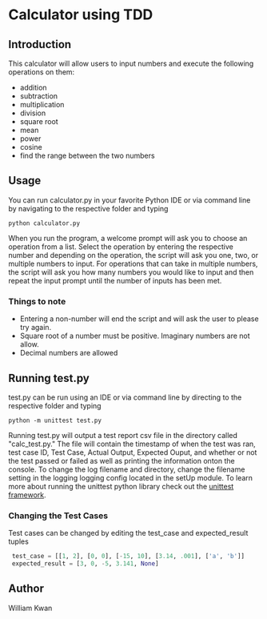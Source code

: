 # Calculator using TDD

## Introduction

This calculator will allow users to input numbers and execute the following operations on them: 
* addition
* subtraction
* multiplication
* division
* square root
* mean
* power
* cosine 
* find the range between the two numbers

## Usage
You can run calculator.py in your favorite Python IDE or via command line by navigating to the respective 
folder and typing 
```
python calculator.py
```
When you run the program, a welcome prompt will ask you to choose an operation from a list. Select the 
operation by entering the respective number and depending on the operation, the script will ask you one,
two, or multiple numbers to input. For operations that can take in multiple numbers, the script will ask you how
many numbers you would like to input and then repeat the input prompt until the number of inputs has been
met. 

### Things to note
* Entering a non-number will end the script and will ask the user to please try again.
* Square root of a number must be positive. Imaginary numbers are not allow.
* Decimal numbers are allowed

## Running test.py
test.py can be run using an IDE or via command line by directing to the respective folder and typing 
```
python -m unittest test.py 
```
Running test.py will output a test report csv file in the directory called "calc_test.py." The file will
contain the timestamp of when the test was ran, test case ID, Test Case, Actual Output, Expected Ouput, and
whether or not the test passed or failed as well as printing the information onton the console. To change the 
log filename and directory, change the filename setting in the logging logging config located in the setUp module.
To learn more about running the unittest python library check out the [unittest framework](https://docs.python.org/3.6/library/unittest.html#).

### Changing the Test Cases
Test cases can be changed by editing the test_case and expected_result tuples
```python
 test_case = [[1, 2], [0, 0], [-15, 10], [3.14, .001], ['a', 'b']]
 expected_result = [3, 0, -5, 3.141, None]
 ```
## Author
William Kwan
